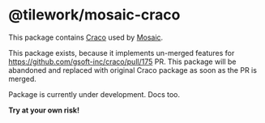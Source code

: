 # @tilework/mosaic-craco

This package contains [Craco](https://github.com/gsoft-inc/craco) used by [Mosaic](https://github.com/tilework/mosaic).

This package exists, because it implements un-merged features for https://github.com/gsoft-inc/craco/pull/175 PR. This package will be abandoned and replaced with original Craco package as soon as the PR is merged.

Package is currently under development. Docs too.

**Try at your own risk!**